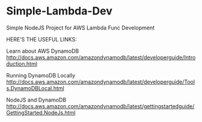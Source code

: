 # Simple-Lambda-Dev
Simple NodeJS Project for AWS Lambda Func Development

HERE’S THE USEFUL LINKS:

Learn about AWS DynamoDB 
http://docs.aws.amazon.com/amazondynamodb/latest/developerguide/Introduction.html

Running DynamoDB Locally
http://docs.aws.amazon.com/amazondynamodb/latest/developerguide/Tools.DynamoDBLocal.html

NodeJS and DynamoDB
http://docs.aws.amazon.com/amazondynamodb/latest/gettingstartedguide/GettingStarted.NodeJs.html

